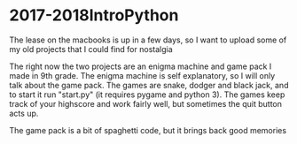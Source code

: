 # 2017-2018IntroPython
The lease on the macbooks is up in a few days, so I want to upload some of my old projects that I could find for nostalgia

The right now the two projects are an enigma machine and game pack I made in 9th grade. The enigma machine is self explanatory,
so I will only talk about the game pack. The games are snake, dodger and black jack, and to start it run "start.py" (it requires
pygame and python 3). The games keep track of your highscore and work fairly well, but sometimes the quit button acts up.

The game pack is a bit of spaghetti code, but it brings back good memories
